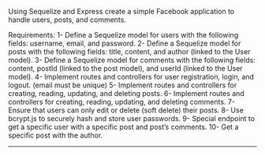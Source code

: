 Using Sequelize and Express create a simple Facebook application to handle users, posts, and comments.

Requirements:
1- Define a Sequelize model for users with the following fields:
username, email, and password.
2- Define a Sequelize model for posts with the following fields:
title, content, and author (linked to the User model).
3- Define a Sequelize model for comments with the following
fields: content, postId (linked to the post model), and userId
(linked to the User model).
4- Implement routes and controllers for user registration, login,
and logout. (email must be unique)
5- Implement routes and controllers for creating, reading,
updating, and deleting posts.
6- Implement routes and controllers for creating, reading,
updating, and deleting comments.
7- Ensure that users can only edit or delete (soft delete) their
posts.
8- Use bcrypt.js to securely hash and store user passwords.
9- Special endpoint to get a specific user with a specific post and
post’s comments.
10- Get a specific post with the author.



__________________________________________________________________________________________________________________________
